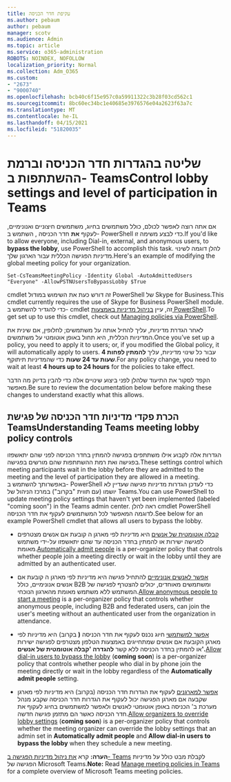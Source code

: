 ```yaml
---
title: עקיפת חדר הכניסה
ms.author: pebaum
author: pebaum
manager: scotv
ms.audience: Admin
ms.topic: article
ms.service: o365-administration
ROBOTS: NOINDEX, NOFOLLOW
localization_priority: Normal
ms.collection: Adm_O365
ms.custom:
- "2673"
- "9000740"
ms.openlocfilehash: bcb40c6f15e957c0a59911322c3b28f03cd562c1
ms.sourcegitcommit: 8bc60ec34bc1e40685e3976576e04a2623f63a7c
ms.translationtype: MT
ms.contentlocale: he-IL
ms.lasthandoff: 04/15/2021
ms.locfileid: "51820035"
---
```

# <a name="control-lobby-settings-and-level-of-participation-in-teams"></a><span data-ttu-id="aa3eb-102">שליטה בהגדרות חדר הכניסה וברמת ההשתתפות ב- Teams</span><span class="sxs-lookup"><span data-stu-id="aa3eb-102">Control lobby settings and level of participation in Teams</span></span>

<span data-ttu-id="aa3eb-103">אם אתה רוצה לאפשר לכולם, כולל משתמשים בחיוג, משתמשים חיצוניים ואנונימיים, לעקוף **את** חדר הכניסה , השתמש ב- PowerShell כדי לבצע משימה זו.</span><span class="sxs-lookup"><span data-stu-id="aa3eb-103">If you'd like to allow everyone, including Dial-in, external, and anonymous users, to **bypass the lobby**, use PowerShell to accomplish this task.</span></span> <span data-ttu-id="aa3eb-104">להלן דוגמה לשינוי מדיניות הפגישה הכללית עבור הארגון שלך.</span><span class="sxs-lookup"><span data-stu-id="aa3eb-104">Here's an example of modifying the global meeting policy for your organization.</span></span>

`Set-CsTeamsMeetingPolicy -Identity Global -AutoAdmittedUsers "Everyone" -AllowPSTNUsersToBypassLobby $True`

<span data-ttu-id="aa3eb-105">cmdlet זה דורש כעת את השימוש במודול PowerShell של Skype for Business.</span><span class="sxs-lookup"><span data-stu-id="aa3eb-105">This cmdlet currently requires the use of Skype for Business PowerShell module.</span></span> <span data-ttu-id="aa3eb-106">כדי להגדיר להשתמש ב- cmdlet זה, עיין [בניהול מדיניות באמצעות PowerShell](https://docs.microsoft.com/microsoftteams/teams-powershell-overview#managing-policies-via-powershell).</span><span class="sxs-lookup"><span data-stu-id="aa3eb-106">To get set up to use this cmdlet, check out [Managing policies via PowerShell](https://docs.microsoft.com/microsoftteams/teams-powershell-overview#managing-policies-via-powershell).</span></span>

<span data-ttu-id="aa3eb-107">לאחר הגדרת מדיניות, עליך להחיל אותה על משתמשים; לחלופין, אם שינית את המדיניות הכללית, היא תחול באופן אוטומטי על משתמשים.</span><span class="sxs-lookup"><span data-stu-id="aa3eb-107">Once you’ve set up a policy, you need to apply it to users; or, if you modified the Global policy, it will automatically apply to users.</span></span> <span data-ttu-id="aa3eb-108">עבור כל שינוי מדיניות, עליך **להמתין לפחות 4 שעות עד 24 שעות** כדי שהמדיניות תיתוקף.</span><span class="sxs-lookup"><span data-stu-id="aa3eb-108">For any policy change, you need to wait at least **4 hours up to 24 hours** for the policies to take effect.</span></span> 

<span data-ttu-id="aa3eb-109">הקפד לסקור את התיעוד שלהלן לפני ביצוע שינויים אלה כדי להבין בדיוק מה הדבר מאפשר.</span><span class="sxs-lookup"><span data-stu-id="aa3eb-109">Be sure to review the documentation below before making these changes to understand exactly what this allows.</span></span>


## <a name="understanding-teams-meeting-lobby-policy-controls"></a><span data-ttu-id="aa3eb-110">הכרת פקדי מדיניות חדר הכניסה של פגישת Teams</span><span class="sxs-lookup"><span data-stu-id="aa3eb-110">Understanding Teams meeting lobby policy controls</span></span>

<span data-ttu-id="aa3eb-111">הגדרות אלה לקבוע אילו משתתפים בפגישה להמתין בחדר הכניסה לפני שהם יתאשפזו בפגישה ואת רמת ההשתתפות שהם מורשים בפגישה.</span><span class="sxs-lookup"><span data-stu-id="aa3eb-111">These settings control which meeting participants wait in the lobby before they are admitted to the meeting and the level of participation they are allowed in a meeting.</span></span> <span data-ttu-id="aa3eb-112">באפשרותך להשתמש ב- PowerShell כדי לעדכן הגדרות מדיניות פגישה שעדיין לא יושמו (עם תווית "בקרוב") במרכז הניהול של Teams.</span><span class="sxs-lookup"><span data-stu-id="aa3eb-112">You can use PowerShell to update meeting policy settings that haven't yet been implemented (labeled "coming soon") in the Teams admin center.</span></span> <span data-ttu-id="aa3eb-113">ראה להלן cmdlet PowerShell לדוגמה המאפשר לכל המשתמשים לעקוף את חדר הכניסה.</span><span class="sxs-lookup"><span data-stu-id="aa3eb-113">See below for an example PowerShell cmdlet that allows all users to bypass the lobby.</span></span>

- <span data-ttu-id="aa3eb-114">[קבלה אוטומטית של אנשים](https://docs.microsoft.com/microsoftteams/meeting-policies-in-teams#automatically-admit-people) היא מדיניות לפי מארגן ה קובעת אם אנשים מצטרפים לפגישה ישירות או להמתין בחדר הכניסה עד שהם יתאשפזו על-ידי משתמש מאומת.</span><span class="sxs-lookup"><span data-stu-id="aa3eb-114">[Automatically admit people](https://docs.microsoft.com/microsoftteams/meeting-policies-in-teams#automatically-admit-people) is a per-organizer policy that controls whether people join a meeting directly or wait in the lobby until they are admitted by an authenticated user.</span></span>

- <span data-ttu-id="aa3eb-115">[אפשר לאנשים אנונימיים](https://docs.microsoft.com/microsoftteams/meeting-policies-in-teams#allow-anonymous-people-to-start-a-meeting) להתחיל פגישה היא מדיניות לפי מארגן ה קובעת אם אנשים אנונימיים, כולל B2B ומשתמשים מאוחדים, יכולים להצטרף לפגישה של המשתמש ללא משתמש מאומת מהארגון הנוכחי.</span><span class="sxs-lookup"><span data-stu-id="aa3eb-115">[Allow anonymous people to start a meeting](https://docs.microsoft.com/microsoftteams/meeting-policies-in-teams#allow-anonymous-people-to-start-a-meeting) is a per-organizer policy that controls whether anonymous people, including B2B and federated users, can join the user's meeting without an authenticated user from the organization in attendance.</span></span>

- <span data-ttu-id="aa3eb-116">[אפשר למשתמשי](https://docs.microsoft.com/microsoftteams/meeting-policies-in-teams#allow-dial-in-users-to-bypass-the-lobby-coming-soon) חיוג נכנס לעקוף את חדר הכניסה **(** בקרוב) היא מדיניות לפי מארגן הקובעת אם אנשים שמתחייגים באמצעות הטלפון מצטרפים לפגישה ישירות או להמתין בחדר הכניסה ללא קשר **להגדרה 'קבלה אוטומטית של אנשים'.**</span><span class="sxs-lookup"><span data-stu-id="aa3eb-116">[Allow dial-in users to bypass the lobby](https://docs.microsoft.com/microsoftteams/meeting-policies-in-teams#allow-dial-in-users-to-bypass-the-lobby-coming-soon) (**coming soon**) is a per-organizer policy that controls whether people who dial in by phone join the meeting directly or wait in the lobby regardless of the **Automatically admit people** setting.</span></span>

- <span data-ttu-id="aa3eb-117">[אפשר למארגנים](https://docs.microsoft.com/microsoftteams/meeting-policies-in-teams#allow-organizers-to-override-lobby-settings-coming-soon) לעקוף את הגדרות חדר הכניסה (בקרוב) היא מדיניות לפי מארגן שקבעה אם  מארגן  הפגישה יכול לעקוף את הגדרות חדר הכניסה שקבע מנהל מערכת ב' הכניסה באופן אוטומטי לאנשים ולאפשר למשתמשים בחיוג לעקוף את חדר הכניסה כאשר הם מתזמן פגישה חדשה.</span><span class="sxs-lookup"><span data-stu-id="aa3eb-117">[Allow organizers to override lobby settings](https://docs.microsoft.com/microsoftteams/meeting-policies-in-teams#allow-organizers-to-override-lobby-settings-coming-soon) (**coming soon**) is a per-organizer policy that controls whether the meeting organizer can override the lobby settings that an admin set in **Automatically admit people** and **Allow dial-in users to bypass the lobby** when they schedule a new meeting.</span></span>

<span data-ttu-id="aa3eb-118">**הערה:** קרא [את ניהול מדיניות הפגישה ב- Teams](https://docs.microsoft.com/microsoftteams/meeting-policies-in-teams) לקבלת מבט כולל על מדיניות הפגישה של Microsoft Teams.</span><span class="sxs-lookup"><span data-stu-id="aa3eb-118">**Note:** Read [Manage meeting policies in Teams](https://docs.microsoft.com/microsoftteams/meeting-policies-in-teams) for a complete overview of Microsoft Teams meeting policies.</span></span>
